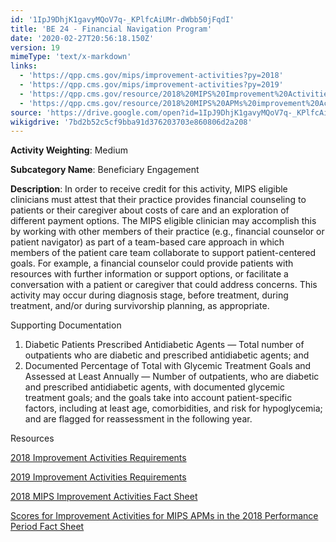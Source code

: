 ```yaml
---
id: '1IpJ9DhjK1gavyMQoV7q-_KPlfcAiUMr-dWbb50jFqdI'
title: 'BE 24 - Financial Navigation Program'
date: '2020-02-27T20:56:18.150Z'
version: 19
mimeType: 'text/x-markdown'
links:
  - 'https://qpp.cms.gov/mips/improvement-activities?py=2018'
  - 'https://qpp.cms.gov/mips/improvement-activities?py=2019'
  - 'https://qpp.cms.gov/resource/2018%20MIPS%20Improvement%20Activities%20Fact%20Sheet'
  - 'https://qpp.cms.gov/resource/2018%20MIPS%20APMs%20improvement%20Activities%20scores%20fact%20sheet'
source: 'https://drive.google.com/open?id=1IpJ9DhjK1gavyMQoV7q-_KPlfcAiUMr-dWbb50jFqdI'
wikigdrive: '7bd2b52c5cf9bba91d376203703e860806d2a208'
---
```

**Activity Weighting**: Medium

**Subcategory Name**: Beneficiary Engagement

**Description**: In order to receive credit for this activity, MIPS eligible clinicians must attest that their practice provides financial counseling to patients or their caregiver about costs of care and an exploration of different payment options. The MIPS eligible clinician may accomplish this by working with other members of their practice (e.g., financial counselor or patient navigator) as part of a team-based care approach in which members of the patient care team collaborate to support patient-centered goals. For example, a financial counselor could provide patients with resources with further information or support options, or facilitate a conversation with a patient or caregiver that could address concerns. This activity may occur during diagnosis stage, before treatment, during treatment, and/or during survivorship planning, as appropriate.

Supporting Documentation

1. Diabetic Patients Prescribed Antidiabetic Agents — Total number of outpatients who are diabetic and prescribed antidiabetic agents; and
2. Documented Percentage of Total with Glycemic Treatment Goals and Assessed at Least Annually — Number of outpatients, who are diabetic and prescribed antidiabetic agents, with documented glycemic treatment goals; and the goals take into account patient-specific factors, including at least age, comorbidities, and risk for hypoglycemia; and are flagged for reassessment in the following year.

Resources

[2018 Improvement Activities Requirements](https://qpp.cms.gov/mips/improvement-activities?py=2018)

[2019 Improvement Activities Requirements](https://qpp.cms.gov/mips/improvement-activities?py=2019)

[2018 MIPS Improvement Activities Fact Sheet](https://qpp.cms.gov/resource/2018%20MIPS%20Improvement%20Activities%20Fact%20Sheet)

[Scores for Improvement Activities for MIPS APMs in the 2018 Performance Period Fact Sheet](https://qpp.cms.gov/resource/2018%20MIPS%20APMs%20improvement%20Activities%20scores%20fact%20sheet)
